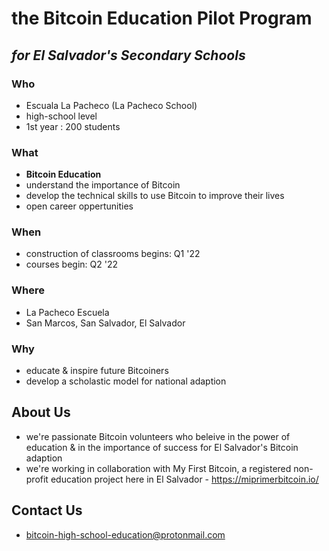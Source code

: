 # the Bitcoin Education Pilot Program

## *for El Salvador's Secondary Schools*

### Who
- Escuala La Pacheco  (La Pacheco School) 
- high-school level
- 1st year : 200 students

### What
- **Bitcoin Education**
- understand the importance of Bitcoin
- develop the technical skills to use Bitcoin to improve their lives 
- open career oppertunities

### When
- construction of classrooms begins: Q1 '22
- courses begin: Q2 '22

### Where
- La Pacheco Escuela
- San Marcos, San Salvador, El Salvador

### Why
- educate & inspire future Bitcoiners
- develop a scholastic model for national adaption

## About Us
- we're passionate Bitcoin volunteers who beleive in the power of education & in the importance of success for El Salvador's Bitcoin adaption
- we're working in collaboration with My First Bitcoin, a registered non-profit education project here in El Salvador - https://miprimerbitcoin.io/

## Contact Us
- bitcoin-high-school-education@protonmail.com

